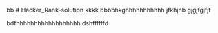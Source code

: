 bb # Hacker_Rank-solution
kkkk
bbbbhkghhhhhhhhhhh
jfkhjnb
gjgjfgjfjf

bdfhhhhhhhhhhhhhhhhhh
dshffffffd
